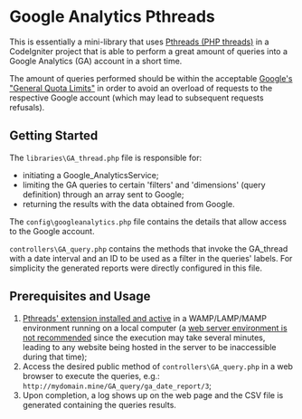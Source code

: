 # Google Analytics Pthreads

This is essentially a mini-library that uses [Pthreads (PHP threads)](http://php.net/manual/en/book.pthreads.php) in a CodeIgniter project that is able to perform a great amount of queries into a Google Analytics (GA) account in a short time.

The amount of queries performed should be within the acceptable [Google's "General Quota Limits"](https://developers.google.com/analytics/devguides/config/mgmt/v3/limits-quotas#general_quota_limits) in order to avoid an overload of requests to the respective Google account (which may lead to subsequent requests refusals).

## Getting Started

The `libraries\GA_thread.php` file is responsible for:
 - initiating a Google_AnalyticsService;
 - limiting the GA queries to certain 'filters' and 'dimensions' (query definition) through an array sent to Google;
 - returning the results with the data obtained from Google.

The `config\googleanalytics.php` file contains the details that allow access to the Google account.

`controllers\GA_query.php` contains the methods that invoke the GA_thread with a date interval and an ID to be used as a filter in the queries' labels. For simplicity the generated reports were directly configured in this file.

## Prerequisites and Usage

1. [Pthreads' extension installed and active](http://php.net/manual/en/pthreads.installation.php) in a WAMP/LAMP/MAMP environment running on a local computer (a [web server environment is not recommended](https://www.sitepoint.com/parallel-programming-pthreads-php-fundamentals#whennottousepthreads) since the execution may take several minutes, leading to any website being hosted in the server to be inaccessible during that time);
2. Access the desired public method of `controllers\GA_query.php` in a web browser to execute the queries, e.g.: `http://mydomain.mine/GA_query/ga_date_report/3`;
3. Upon completion, a log shows up on the web page and the CSV file is generated containing the queries results.
